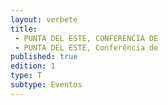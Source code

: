 ```yaml
---
layout: verbete
title:
 - PUNTA DEL ESTE, CONFERENCIA DE
 - PUNTA DEL ESTE, Conferência de
published: true
edition: 1  
type: T
subtype: Eventos
---
```


